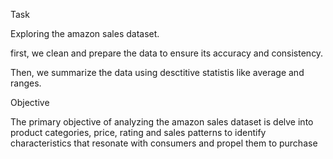 Task

Exploring the amazon sales dataset.

first, we clean and prepare the data to ensure its accuracy and consistency.

Then, we summarize the data using desctitive statistis like average and ranges.

Objective

The primary objective of analyzing the amazon sales dataset is delve into product categories, price, rating and sales patterns to identify characteristics that resonate with consumers and propel them to purchase
